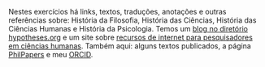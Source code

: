 Nestes exercícios há links, textos, traduções, anotações e outras referências sobre: História da Filosofia, História das Ciências, História das Ciências Humanas e História da Psicologia. Temos um [blog no diretório hypotheses.org](https://askesis.hypotheses.org) e um site sobre [recursos de internet para pesquisadores em ciências humanas](https://askemata.github.io/recursos/). 
Também aqui: alguns textos publicados, a página [PhilPapers](http://philpeople.org/profiles/marcio-miotto) e meu [ORCID](https://orcid.org/0000-0003-0608-0542).
